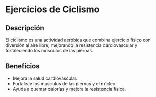 # Ejercicios de Ciclismo

## Descripción
El ciclismo es una actividad aeróbica que combina ejercicio físico con diversión al aire libre, mejorando la resistencia cardiovascular y fortaleciendo los músculos de las piernas.

## Beneficios
- Mejora la salud cardiovascular.
- Fortalece los músculos de las piernas y el núcleo.
- Ayuda a quemar calorías y mejora la resistencia física.
